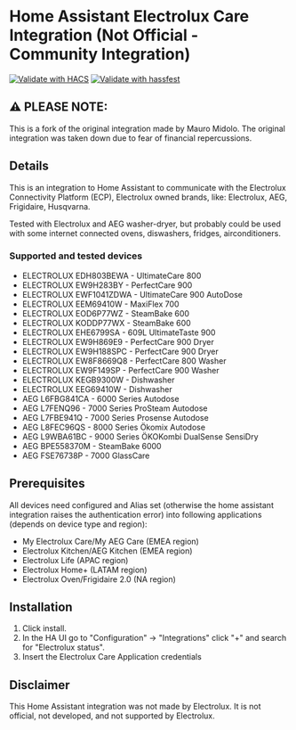 # Home Assistant Electrolux Care Integration (Not Official - Community Integration)

[![Validate with HACS](https://github.com/andersdreyer/homeassistant_electrolux/.github/workflows/hacs.yml/badge.svg)](https://github.com/andersdreyer/homeassistant_electrolux/.github/workflows/hacs.yml)
[![Validate with hassfest](https://github.com/andersdreyer/homeassistant_electrolux/.github/workflows/hassfest.yml/badge.svg)](https://github.com/andersdreyer/homeassistant_electrolux/.github/workflows/hassfest.yml)


## ⚠️ PLEASE NOTE: 
This is a fork of the original integration made by Mauro Midolo. The original integration was taken down due to fear of financial repercussions.

## Details
This is an integration to Home Assistant to communicate with the Electrolux Connectivity Platform (ECP), Electrolux owned brands, like: Electrolux, AEG, Frigidaire, Husqvarna.

Tested with Electrolux and AEG washer-dryer, but probably could be used with some internet connected ovens, diswashers, fridges, airconditioners.

### Supported and tested devices

- ELECTROLUX EDH803BEWA - UltimateCare 800
- ELECTROLUX EW9H283BY - PerfectCare 900
- ELECTROLUX EWF1041ZDWA - UltimateCare 900 AutoDose
- ELECTROLUX EEM69410W - MaxiFlex 700
- ELECTROLUX EOD6P77WZ - SteamBake 600
- ELECTROLUX KODDP77WX - SteamBake 600
- ELECTROLUX EHE6799SA - 609L UltimateTaste 900
- ELECTROLUX EW9H869E9 - PerfectCare 900 Dryer
- ELECTROLUX EW9H188SPC - PerfectCare 900 Dryer
- ELECTROLUX EW8F8669Q8 - PerfectCare 800 Washer
- ELECTROLUX EW9F149SP - PerfectCare 900 Washer
- ELECTROLUX KEGB9300W - Dishwasher
- ELECTROLUX EEG69410W - Dishwasher 
- AEG L6FBG841CA - 6000 Series Autodose
- AEG L7FENQ96 - 7000 Series ProSteam Autodose
- AEG L7FBE941Q - 7000 Series Prosense Autodose
- AEG L8FEC96QS - 8000 Series Ökomix Autodose
- AEG L9WBA61BC - 9000 Series ÖKOKombi DualSense SensiDry
- AEG BPE558370M - SteamBake 6000
- AEG FSE76738P - 7000 GlassCare

## Prerequisites
All devices need configured and Alias set (otherwise the home assistant integration raises the authentication error) into following applications (depends on device type and region):
- My Electrolux Care/My AEG Care (EMEA region)
- Electrolux Kitchen/AEG Kitchen (EMEA region)
- Electrolux Life (APAC region)
- Electrolux Home+ (LATAM region)
- Electrolux Oven/Frigidaire 2.0 (NA region)

## Installation
1. Click install.
2. In the HA UI go to "Configuration" -> "Integrations" click "+" and search for "Electrolux status".
3. Insert the Electrolux Care Application credentials

## Disclaimer
This Home Assistant integration was not made by Electrolux. It is not official, not developed, and not supported by Electrolux.

[hacs]: https://hacs.xyz
[releases]: https://github.com/andersdreyer/homeassistant_electrolux/releases
[releases-shield]: https://img.shields.io/github/v/release/andersdreyer/homeassistant_electrolux?style=for-the-badge
[license-shield]: https://img.shields.io/github/license/andersdreyer/homeassistant_electrolux.svg?style=for-the-badge
[hacsbadge]: https://img.shields.io/badge/HACS-Custom-orange.svg?style=for-the-badge
[maintenance-shield]:   badge/maintainer-%40andersdreyer-blue.svg?style=for-the-badge
[user_profile]: https://github.com/andersdreyer


